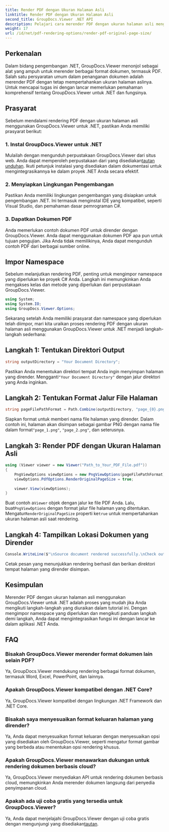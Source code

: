 ```yaml
---
title: Render PDF dengan Ukuran Halaman Asli
linktitle: Render PDF dengan Ukuran Halaman Asli
second_title: GroupDocs.Viewer .NET API
description: Pelajari cara merender PDF dengan ukuran halaman asli menggunakan GroupDocs.Viewer untuk .NET. Ikuti panduan langkah demi langkah kami dan integrasikan fungsi ini dengan lancar.
weight: 17
url: /id/net/pdf-rendering-options/render-pdf-original-page-size/
---
```

## Perkenalan
Dalam bidang pengembangan .NET, GroupDocs.Viewer menonjol sebagai alat yang ampuh untuk merender berbagai format dokumen, termasuk PDF. Salah satu persyaratan umum dalam penanganan dokumen adalah merender PDF dengan tetap mempertahankan ukuran halaman aslinya. Untuk mencapai tugas ini dengan lancar memerlukan pemahaman komprehensif tentang GroupDocs.Viewer untuk .NET dan fungsinya.
## Prasyarat
Sebelum mendalami rendering PDF dengan ukuran halaman asli menggunakan GroupDocs.Viewer untuk .NET, pastikan Anda memiliki prasyarat berikut:
### 1. Instal GroupDocs.Viewer untuk .NET
 Mulailah dengan mengunduh perpustakaan GroupDocs.Viewer dari situs web. Anda dapat memperoleh perpustakaan dari yang disediakan[tautan unduhan](https://releases.groupdocs.com/viewer/net/). Ikuti petunjuk instalasi yang disediakan dalam dokumentasi untuk mengintegrasikannya ke dalam proyek .NET Anda secara efektif.
### 2. Menyiapkan Lingkungan Pengembangan
Pastikan Anda memiliki lingkungan pengembangan yang disiapkan untuk pengembangan .NET. Ini termasuk menginstal IDE yang kompatibel, seperti Visual Studio, dan pemahaman dasar pemrograman C#.
### 3. Dapatkan Dokumen PDF
Anda memerlukan contoh dokumen PDF untuk dirender dengan GroupDocs.Viewer. Anda dapat menggunakan dokumen PDF apa pun untuk tujuan pengujian. Jika Anda tidak memilikinya, Anda dapat mengunduh contoh PDF dari berbagai sumber online.

## Impor Namespace
Sebelum melanjutkan rendering PDF, penting untuk mengimpor namespace yang diperlukan ke proyek C# Anda. Langkah ini memungkinkan Anda mengakses kelas dan metode yang diperlukan dari perpustakaan GroupDocs.Viewer.

```csharp
using System;
using System.IO;
using GroupDocs.Viewer.Options;
```

Sekarang setelah Anda memiliki prasyarat dan namespace yang diperlukan telah diimpor, mari kita uraikan proses rendering PDF dengan ukuran halaman asli menggunakan GroupDocs.Viewer untuk .NET menjadi langkah-langkah sederhana:
## Langkah 1: Tentukan Direktori Output
```csharp
string outputDirectory = "Your Document Directory";
```
 Pastikan Anda menentukan direktori tempat Anda ingin menyimpan halaman yang dirender. Mengganti`"Your Document Directory"` dengan jalur direktori yang Anda inginkan.
## Langkah 2: Tentukan Format Jalur File Halaman
```csharp
string pageFilePathFormat = Path.Combine(outputDirectory, "page_{0}.png");
```
Siapkan format untuk memberi nama file halaman yang dirender. Dalam contoh ini, halaman akan disimpan sebagai gambar PNG dengan nama file dalam format`"page_1.png"`, `"page_2.png"`, dan seterusnya.
## Langkah 3: Render PDF dengan Ukuran Halaman Asli
```csharp
using (Viewer viewer = new Viewer("Path_to_Your_PDF_File.pdf"))
{
    PngViewOptions viewOptions = new PngViewOptions(pageFilePathFormat);
    viewOptions.PdfOptions.RenderOriginalPageSize = true;
    
    viewer.View(viewOptions);
}
```
 Buat contoh a`Viewer` objek dengan jalur ke file PDF Anda. Lalu, buat`PngViewOptions` dengan format jalur file halaman yang ditentukan. Mengatur`RenderOriginalPageSize` properti ke`true` untuk mempertahankan ukuran halaman asli saat rendering.
## Langkah 4: Tampilkan Lokasi Dokumen yang Dirender
```csharp
Console.WriteLine($"\nSource document rendered successfully.\nCheck output in {outputDirectory}.");
```
Cetak pesan yang menunjukkan rendering berhasil dan berikan direktori tempat halaman yang dirender disimpan.

## Kesimpulan
Merender PDF dengan ukuran halaman asli menggunakan GroupDocs.Viewer untuk .NET adalah proses yang mudah jika Anda mengikuti langkah-langkah yang diuraikan dalam tutorial ini. Dengan mengimpor namespace yang diperlukan dan mengikuti panduan langkah demi langkah, Anda dapat mengintegrasikan fungsi ini dengan lancar ke dalam aplikasi .NET Anda.
## FAQ
### Bisakah GroupDocs.Viewer merender format dokumen lain selain PDF?
Ya, GroupDocs.Viewer mendukung rendering berbagai format dokumen, termasuk Word, Excel, PowerPoint, dan lainnya.
### Apakah GroupDocs.Viewer kompatibel dengan .NET Core?
Ya, GroupDocs.Viewer kompatibel dengan lingkungan .NET Framework dan .NET Core.
### Bisakah saya menyesuaikan format keluaran halaman yang dirender?
Ya, Anda dapat menyesuaikan format keluaran dengan menyesuaikan opsi yang disediakan oleh GroupDocs.Viewer, seperti mengatur format gambar yang berbeda atau menentukan opsi rendering khusus.
### Apakah GroupDocs.Viewer menawarkan dukungan untuk rendering dokumen berbasis cloud?
Ya, GroupDocs.Viewer menyediakan API untuk rendering dokumen berbasis cloud, memungkinkan Anda merender dokumen langsung dari penyedia penyimpanan cloud.
### Apakah ada uji coba gratis yang tersedia untuk GroupDocs.Viewer?
 Ya, Anda dapat menjelajahi GroupDocs.Viewer dengan uji coba gratis dengan mengunjungi yang disediakan[tautan](https://releases.groupdocs.com/).